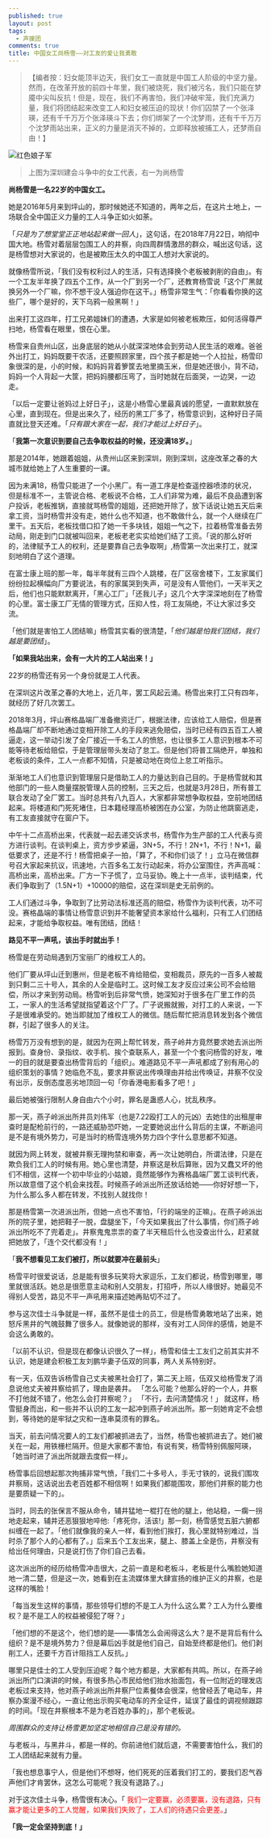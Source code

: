 ```yaml
---
published: true
layout: post
tags:
  - 声援团
comments: true
title: 中国女工尚杨雪——对工友的爱让我勇敢
---
```


>【编者按：妇女能顶半边天，我们女工一直就是中国工人阶级的中坚力量。然而，在改革开放的前四十年里，我们被烧死，我们被污名，我们只能在梦魇中尖叫反抗！但是，现在，我们不再害怕，我们冲破牢笼，我们充满力量，我们将团结起来改变工人和妇女被压迫的现状！你们囚禁了一个张泽瑛，还有千千万万个张泽瑛斗下去；你们绑架了一个沈梦雨，还有千千万万个沈梦雨站出来，正义的力量是消灭不掉的，立即释放被捕工人，还梦雨自由！】

 ![红色娘子军][1]
>上图为深圳建会斗争中的女工代表，右一为尚杨雪

**尚杨雪是一名22岁的中国女工。**

她是2016年5月来到坪山的，那时候她还不知道的，两年之后，在这片土地上，一场联合全中国正义力量的工人斗争正如火如荼。

「*只是为了想堂堂正正地站起来做一回人*」，这句话，在2018年7月22日，响彻中国大地。杨雪对着层层包围工人的井察，向四周群情激昂的群众，喊出这句话，这是杨雪想对大家说的，也是被欺压太久的中国工人想对大家说的。

就像杨雪所说，「我们没有权利过人的生活，只有选择换个老板被剥削的自由」。有一个工友半年换了四五个工作，从一个厂到另一个厂，还教育杨雪说「这个厂黑就换另外一个厂嘛，你不想干没人强迫你在这干。」杨雪非常生气：「你看看你换的这些厂，哪个是好的，天下乌鸦一般黑啊！」

出来打工这四年，打工兄弟姐妹们的遭遇，大家是如何被老板欺压，如何活得尊严扫地，杨雪看在眼里，恨在心里。

杨雪来自贵州山区，出身底层的她从小就深深地体会到劳动人民生活的艰难。爸爸外出打工，妈妈既要干农活，还要照顾家里，四个孩子都是她一个人拉扯，杨雪印象很深的是，小的时候，和妈妈背着箩筐去地里摘玉米，但是她还很小，背不动，妈妈一个人背起一大筐，把妈妈腰都压弯了，当时她就在后面哭，一边哭，一边走。

「以后一定要让爸妈过上好日子」，这是小杨雪心里最真诚的愿望，一直默默放在心里，直到现在。但是出来久了，经历的黑工厂多了，杨雪意识到，这种好日子简直就比登天还难。「*只有跟大家在一起，我们才能过上好日子*」。


「**我第一次意识到要自己去争取权益的时候，还没满18岁。**」

那是2014年，她跟着姐姐，从贵州山区来到深圳，刚到深圳，这座改革之春的大城市就给她上了人生重要的一课。

因为未满18，杨雪只能进了一个小黑厂。有一道工序是检查遥控器喷漆的状况，但是标准不一，主管说合格、老板说不合格，工人们非常为难，最后不良品遭到客户投诉，老板推锅，直接就骂杨雪的姐姐，还把她开除了，放下话说让她五天后来拿工资，当时杨雪并没有走，她什么也不知道，也不敢做什么，就一个人继续在厂里干。五天后，老板找借口扣了她一千多块钱，姐姐一气之下，拉着杨雪准备去劳动局，刚走到门口就被叫回来，老板老老实实给她们结了工资。「说的那么好听的，法律赋予工人的权利，还是要靠自己去争取啊」,杨雪第一次出来打工，就深刻地明白了这个道理。

在富士康上班的那一年，每半年就有三四个人跳楼，在厂区宿舍楼下，工友家属们纷纷拉起横幅向厂方要说法，有的家属哭到失声，可是没有人管他们，一天半天之后，他们也只能默默离开，「黑心工厂」「还我儿子」这几个大字深深地刻在了杨雪的心里。富士康工厂无情的管理方式，压抑人性，将工友隔绝，不让大家过多交流。

「他们就是害怕工人团结嘛」杨雪其实看的很清楚，「*他们越是怕我们团结，我们越是要团结*」。


**「如果我站出来，会有一大片的工人站出来！」**

22岁的杨雪还有另一个身份就是工人代表。

在深圳这片改革之春的大地上，近几年，罢工风起云涌。杨雪出来打工只有四年，就经历了好几次罢工。

2018年3月，坪山赛格晶端厂准备撤资迁厂，根据法律，应该给工人赔偿，但是赛格晶端厂却不断地通过变相开除工人的手段来逃免赔偿，当时已经有四五百工人被逼走，这一举动引发了全厂接近一千名工人的愤怒，也让很多工人意识到根本不可能等待老板给赔偿，于是管理层带头发动了怠工。但是他们将普工隔绝开，单独和老板谈的条件，工人一点都不知情，只是被动地在岗位上怠工听指示。

渐渐地工人们也意识到管理层只是借助工人的力量达到自己目的。于是杨雪就和其他部门的一些人商量摆脱管理人员的控制，三天之后，也就是3月28日，所有普工联合发动了全厂罢工。当时总共有八九百人，大家都非常想争取权益，空前地团结起来。将楼道和门死死堵住，日本籍经理高桥被困在办公室，为防止他跳窗逃走，有工友直接就守在窗户下。

中午十二点高桥出来，代表就一起去递交诉求书，杨雪作为生产部的工人代表与资方进行谈判。在谈判桌上，资方步步紧逼，3N+5，不行！2N+1，不行！N+1，最低要求了，还是不行！杨雪把桌子一拍，「算了，不和你们谈了！」立马在微信群号召大家起来抗议，讯速地，六百多名工友行动起来，将办公室围住，齐声高喊：高桥出来，高桥出来。厂方一下子慌了，立马妥协。晚上十一点半，谈判结束，代表们争取到了（1.5N+1）+10000的赔偿，这在深圳是史无前例的。

工人们通过斗争，争取到了比劳动法标准还高的赔偿，杨雪作为谈判代表，功不可没。赛格晶端的事情让杨雪意识到并不能奢望资本家给什么福利，只有工人们团结起来，才能给争取权益。唯有团结，团结！


**路见不平一声吼，该出手时就出手！**

杨雪是在劳动局遇到万宝丽厂的维权工人的。

他们厂要从坪山迁到惠州，但是老板不肯给赔偿，变相裁员，原先的一百多人被裁到只剩二三十号人，其余的人全是临时工。这时候工友才反应过来公司不会给赔偿，所以才来到劳动局。杨雪听到后非常气愤，她深知对于很多在厂里工作的员工，一家人的生活希望就指望着这个厂了。厂子说搬就搬，对打工的人来说，一下子是很难承受的。她当即就加了维权工人的微信。随后帮忙把消息转发到各个微信群，引起了很多人的关注。

杨雪万万没有想到的是，就因为在网上帮忙转发，燕子岭井方竟然要求她去派出所报到。查身份、录指纹、收手机、挨个查联系人，甚至一个个套问杨雪的好友，唯一的目的就是要查出杨雪背后的「组织」。难道路见不平一声吼都成了别有用心的组织策划的事情？她临危不乱，要求井察说出传唤理由并给出传唤证，井察不仅没有出示，反倒态度恶劣地顶回一句「你香港电影看多了吧！」

最后她被强行限制人身自由六个小时，罪名是蛊惑人心，扰乱秩序。

那一天，燕子岭派出所井员刘伟军（也是7.22殴打工人的元凶）去她住的出租屋审查时是配枪前行的，一路还威胁恐吓她，一定要她说出什么背后的主谋，不断追问是不是有境外势力，可是当时的杨雪连境外势力四个字什么意思都不知道。

就因为网上转发，就被井察无理拘禁和审查，再一次让她明白，所谓法律，只是在欺负我们工人的时候有用。她心里也清楚，井察这是秋后算账，因为又蠢又坏的他们不相信，这样一个初中毕业的小姑娘，竟然能够作为赛格晶端厂罢工谈判代表，所以故意借了这个机会来找茬。时候燕子岭派出所还放话给她——你好好想一下，为什么那么多人都在转发，不找别人就找你！

那是杨雪第一次进派出所，但她一点也不害怕，「行的端坐的正嘛」。在燕子岭派出所的院子里，她把鞋子一脱，盘腿坐下，「今天如果我出了什么事情，你们燕子岭派出所吃不了兜着走」。井察鬼鬼祟祟的查了半天租后什么也没查出什么，赶紧就把她放了，「连个交代都没有！」


「**我不想看见工友们被打，所以就要冲在最前头**」

杨雪平时很爱说话，总是能有很多玩笑将大家逗乐，工友们都说，杨雪到哪里，哪里就很活跃。她总是很愿意主动和别人交朋友，打招呼，所以人缘很好。她最见不得别人受苦，路见不平一声吼用来描述她再贴切不过了。

参与这次佳士斗争就是一样，虽然不是佳士的员工，但是杨雪勇敢地站了出来，她怒斥黑井的气魄鼓舞了很多人。就像她说的那样，没有对工人同伴的感情，她是不会这么勇敢的。

「以前不认识，但是现在都像认识很久了一样」，杨雪和佳士工友们之前其实并不认识，她是建会积极工友刘鹏华妻子伍双的同事，两人关系特别好。

有一天，伍双告诉杨雪自己丈夫被黑社会打了，第二天上班，伍双又给杨雪发了消息说他丈夫被井察给抓了，理由是袭井。
「怎么可能？他那么好的一个人，井察不打他就不错了，他怎么会打井察呢？」
「不行，去问清楚情况！」
就这样，杨雪挺身而出，和一些并不认识的工友一起冲到燕子岭派出所。那一刻她肯定不会想到，等待她的是牢狱之灾和一连串莫须有的罪名。

当天，前去问情况要人的工友们都被抓进去了，当然，杨雪也被抓进去了。她们被关在一起，用铁栅栏隔开。但是大家都不害怕，有说有笑，杨雪特别佩服阿瑛，「她当时进了派出所就跟去度假一样」。

杨雪事后回想起那次拘捕非常气愤，「我们二十多号人，手无寸铁的，说我们围攻井察局，这话说出去老百姓都不相信啊！如果我们都能围攻，那他们井察的能力也是要质疑一下的」。

当时，同去的张保言不服从命令，辅井猛地一棍打在他的腿上，他站稳，一瘸一拐地走起来，辅井还恶狠狠地啐他:「疼死你，活该!」那一刻，杨雪感觉五脏六腑都纠缠在一起了。「他们就像我的亲人一样，看到他们挨打，我心里就特别难过，当时杀了那个人的心都有了。」后来五个工友出来，腿上、膝盖上全是伤，井察没有给出任何理由，只是说打伤了你们自己去看。

这次派出所的经历给杨雪冲击很大，之前一直是和老板斗，老板是什么嘴脸她知道地一清二楚，但是这一次，她看到在主流媒体里大肆宣扬的维护正义的井察，也是这样的嘴脸！

「每当发生这样的事情，那些领导们想的不是工人为什么这么累？工人为什么要维权？是不是工人的权益被侵犯了呀？」

「他们想的不是这个，他们想的是——事情怎么会闹得这么大？是不是背后有什么组织？是不是境外势力？但是幕后凶手就是他们自己，自始至终都是他们。他们剥削工人，还要千方百计阻挡工人反抗。」

哪里只是佳士的工人受到压迫呢？每个地方都是，大家都有共鸣。所以，在燕子岭派出所门口演讲的时候，有很多热心市民给他们抬水抬面包，有一位附近的理发店老板过来支持，他对燕子岭派出所井察尸位素餐体会很深，他曾经丢了电动车，井察办案漫不经心，一直让他出示购买电动车的齐全证件，延误了最佳的调视频跟踪的时间。「现在井察根本不是为老百姓办事的」，那个老板说。

*周围群众的支持让杨雪更加坚定地相信自己是没有错的。*

与老板斗，与黑井斗，都是一样的。你前进他们就后退，不需要害怕什么，我们的工人团结起来就有力量。

「我也想息事宁人，但是他们不想呀，他们死死的压着我们打工的，要我们忍气吞声他们才肯罢休，这怎么可能呢？我没有退路了。」

对于这次佳士斗争，杨雪很有决心。「<font color="red"> 我们一定要赢，必须要赢，没有退路，只有赢才能让更多的工人觉醒，如果我们失败了，工人们的待遇只会更差。</font>」

**「我一定会坚持到底！」**

[1]:https://upload.cc/i1/2018/08/18/zeFmQh.png
